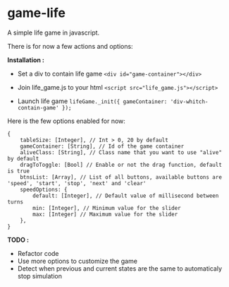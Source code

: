 # game-life

A simple life game in javascript.

There is for now a few actions and options:

**Installation :**
- Set a div to contain life game
`<div id="game-container"></div>`

- Join life_game.js to your html
`<script src="life_game.js"></script>`

- Launch life game
`lifeGame._init({ gameContainer: 'div-whitch-contain-game' });`

Here is the few options enabled for now:

```
{
	tableSize: [Integer], // Int > 0, 20 by default
	gameContainer: [String], // Id of the game container
	aliveClass: [String], // Class name that you want to use "alive" by default
	dragToToggle: [Bool] // Enable or not the drag function, default is true
	btnsList: [Array], // List of all buttons, available buttons are 'speed', 'start', 'stop', 'next' and 'clear'
	speedOptions: {
		default: [Integer],	// Default value of millisecond between turns
		min: [Integer],	// Minimum value for the slider
		max: [Integer] // Maximum value for the slider
	},
}
```

**TODO :**
- Refactor code
- Use more options to customize the game
- Detect when previous and current states are the same to automaticaly stop simulation